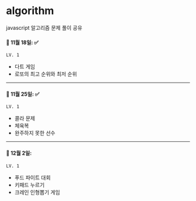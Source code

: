 # algorithm
javascript 알고리즘 문제 풀이 공유

#### 🔖 11월 18일: ✅
`LV. 1`
- 다트 게임
- 로또의 최고 순위와 최저 순위

---

#### 🔖 11월 25일: ✅
`LV. 1`
- 콜라 문제
- 체육복
- 완주하지 못한 선수

---

#### 🔖 12월 2일: 
`LV. 1`
- 푸드 파이트 대회
- 키패드 누르기
- 크레인 인형뽑기 게임
